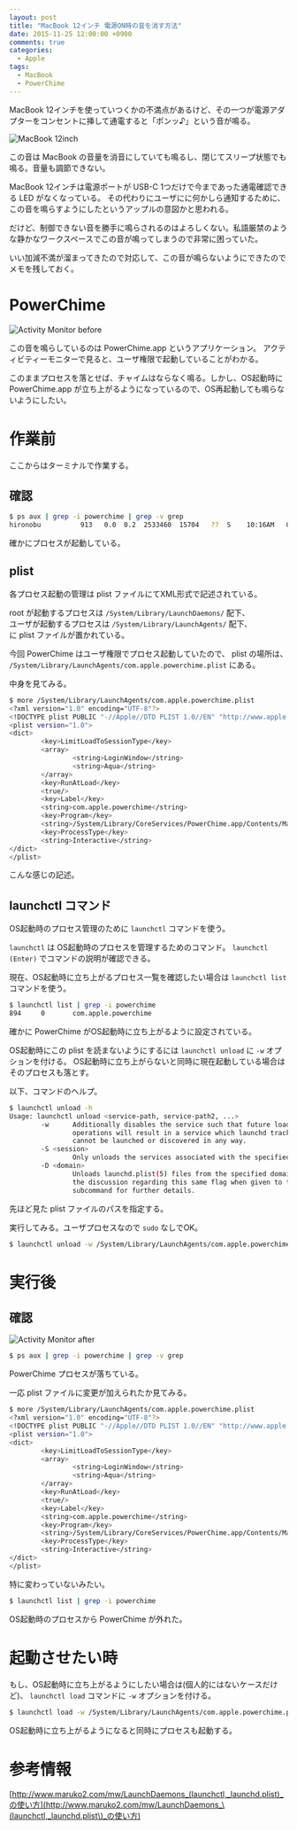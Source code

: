 ```yaml
---
layout: post
title: "MacBook 12インチ 電源ON時の音を消す方法"
date: 2015-11-25 12:00:00 +0900
comments: true
categories:
  - Apple
tags:
  - MacBook
  - PowerChime
---
```


MacBook 12インチを使っていつくかの不満点があるけど、その一つが電源アダプターをコンセントに挿して通電すると「ポンッ♪」という音が鳴る。

![MacBook 12inch](/images/2015/11/20151125-macbook-12inch.JPG)

この音は MacBook の音量を消音にしていても鳴るし、閉じてスリープ状態でも鳴る。音量も調節できない。

MacBook 12インチは電源ポートが USB-C 1つだけで今まであった通電確認できる LED がなくなっている。
その代わりにユーザにに何かしら通知するために、この音を鳴らすようにしたというアップルの意図かと思われる。

だけど、制御できない音を勝手に鳴らされるのはよろしくない。私語厳禁のような静かなワークスペースでこの音が鳴ってしまうので非常に困っていた。

いい加減不満が溜まってきたので対応して、この音が鳴らないようにできたのでメモを残しておく。

# PowerChime

![Activity Monitor before](/images/2015/11/20151125-powerchime-before.png)

この音を鳴らしているのは PowerChime.app というアプリケーション。
アクティビティーモニターで見ると、ユーザ権限で起動していることがわかる。

このままプロセスを落とせば、チャイムはならなく鳴る。しかし、OS起動時に PowerChime.app が立ち上がるようになっているので、OS再起動しても鳴らないようにしたい。

<!-- more -->

# 作業前

ここからはターミナルで作業する。

## 確認

```bash
$ ps aux | grep -i powerchime | grep -v grep
hironobu          913   0.0  0.2  2533460  15704   ??  S    10:16AM   0:00.12 /System/Library/CoreServices/PowerChime.app/Contents/MacOS/PowerChime
```

確かにプロセスが起動している。

## plist

各プロセス起動の管理は plist ファイルにてXML形式で記述されている。

root が起動するプロセスは `/System/Library/LaunchDaemons/` 配下、<br>
ユーザが起動するプロセスは `/System/Library/LaunchAgents/` 配下、<br>に plist ファイルが置かれている。

今回 PowerChime はユーザ権限でプロセス起動していたので、
plist の場所は、<br> `/System/Library/LaunchAgents/com.apple.powerchime.plist` にある。

中身を見てみる。

```bash
$ more /System/Library/LaunchAgents/com.apple.powerchime.plist
<?xml version="1.0" encoding="UTF-8"?>
<!DOCTYPE plist PUBLIC "-//Apple//DTD PLIST 1.0//EN" "http://www.apple.com/DTDs/PropertyList-1.0.dtd">
<plist version="1.0">
<dict>
        <key>LimitLoadToSessionType</key>
        <array>
                <string>LoginWindow</string>
                <string>Aqua</string>
        </array>
        <key>RunAtLoad</key>
        <true/>
        <key>Label</key>
        <string>com.apple.powerchime</string>
        <key>Program</key>
        <string>/System/Library/CoreServices/PowerChime.app/Contents/MacOS/PowerChime</string>
        <key>ProcessType</key>
        <string>Interactive</string>
</dict>
</plist>
```

こんな感じの記述。

## launchctl コマンド

OS起動時のプロセス管理のために `launchctl` コマンドを使う。

`launchctl` は OS起動時のプロセスを管理するためのコマンド。
`launchctl (Enter)` でコマンドの説明が確認できる。

現在、OS起動時に立ち上がるプロセス一覧を確認したい場合は `launchctl list` コマンドを使う。

```bash
$ launchctl list | grep -i powerchime
894     0       com.apple.powerchime
```

確かに PowerChime がOS起動時に立ち上がるように設定されている。


OS起動時にこの plist を読まないようにするには `launchctl unload` に `-w` オプションを付ける。
OS起動時に立ち上がらないと同時に現在起動している場合はそのプロセスも落とす。

以下、コマンドのヘルプ。

```bash
$ launchctl unload -h
Usage: launchctl unload <service-path, service-path2, ...>
        -w      Additionally disables the service such that future load
                operations will result in a service which launchd tracks but
                cannot be launched or discovered in any way.
        -S <session>
                Only unloads the services associated with the specified session.
        -D <domain>
                Unloads launchd.plist(5) files from the specified domain. See
                the discussion regarding this same flag when given to the load
                subcommand for further details.
```
先ほど見た plist ファイルのパスを指定する。

実行してみる。ユーザプロセスなので `sudo` なしでOK。

```bash
$ launchctl unload -w /System/Library/LaunchAgents/com.apple.powerchime.plist
```


# 実行後

## 確認

![Activity Monitor after](/images/2015/11/20151125-powerchime-after.png)

```bash
$ ps aux | grep -i powerchime | grep -v grep
```

PowerChime プロセスが落ちている。

一応 plist ファイルに変更が加えられたか見てみる。

```bash
$ more /System/Library/LaunchAgents/com.apple.powerchime.plist
<?xml version="1.0" encoding="UTF-8"?>
<!DOCTYPE plist PUBLIC "-//Apple//DTD PLIST 1.0//EN" "http://www.apple.com/DTDs/PropertyList-1.0.dtd">
<plist version="1.0">
<dict>
        <key>LimitLoadToSessionType</key>
        <array>
                <string>LoginWindow</string>
                <string>Aqua</string>
        </array>
        <key>RunAtLoad</key>
        <true/>
        <key>Label</key>
        <string>com.apple.powerchime</string>
        <key>Program</key>
        <string>/System/Library/CoreServices/PowerChime.app/Contents/MacOS/PowerChime</string>
        <key>ProcessType</key>
        <string>Interactive</string>
</dict>
</plist>
```

特に変わっていないみたい。

```bash
$ launchctl list | grep -i powerchime
```

OS起動時のプロセスから PowerChime が外れた。


# 起動させたい時

もし、OS起動時に立ち上がるようにしたい場合は(個人的にはないケースだけど)、 `launchctl load` コマンドに `-w` オプションを付ける。

```bash
$ launchctl load -w /System/Library/LaunchAgents/com.apple.powerchime.plist
```

OS起動時に立ち上がるようになると同時にプロセスも起動する。


# 参考情報

[http://www.maruko2.com/mw/LaunchDaemons_(launchctl,_launchd.plist)_の使い方](http://www.maruko2.com/mw/LaunchDaemons_\(launchctl,_launchd.plist\)_の使い方)